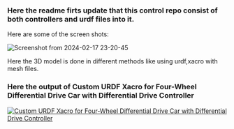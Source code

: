 ### Here the readme firts update that this control repo consist of both controllers and urdf files into it. 
Here are some of the screen shots: 

![Screenshot from 2024-02-17 23-20-45](https://github.com/sajinsathananthan2001/ros_controllers/assets/93672391/df24fab5-dacb-4012-a594-d99c933511f1)

Here the 3D model is done in different methods like using urdf,xacro with mesh files.


### Here the output of Custom URDF Xacro for Four-Wheel Differential Drive Car with Differential Drive Controller

[![Custom URDF Xacro for Four-Wheel Differential Drive Car with Differential Drive Controller](https://img.youtube.com/vi/i9bOYcb9xf4/0.jpg)](https://www.youtube.com/watch?v=i9bOYcb9xf4)
